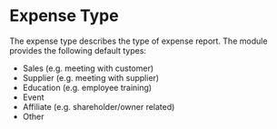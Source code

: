 # Expense Type

The expense type describes the type of expense report. The module provides the following default types:

* Sales (e.g. meeting with customer)
* Supplier (e.g. meeting with supplier)
* Education (e.g. employee training)
* Event
* Affiliate (e.g. shareholder/owner related)
* Other